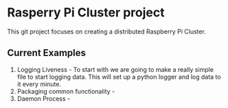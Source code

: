 Rasperry Pi Cluster project
===========================

This git project focuses on creating a distributed Raspberry Pi Cluster.


## Current Examples

1. Logging Liveness - To start with we are going to make a really simple
file to start logging data. This will set up a python logger and log
data to it every minute.
2. Packaging common functionality - 
3. Daemon Process -